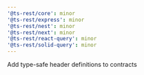 ```yaml
---
'@ts-rest/core': minor
'@ts-rest/express': minor
'@ts-rest/nest': minor
'@ts-rest/next': minor
'@ts-rest/react-query': minor
'@ts-rest/solid-query': minor
---
```


Add type-safe header definitions to contracts
